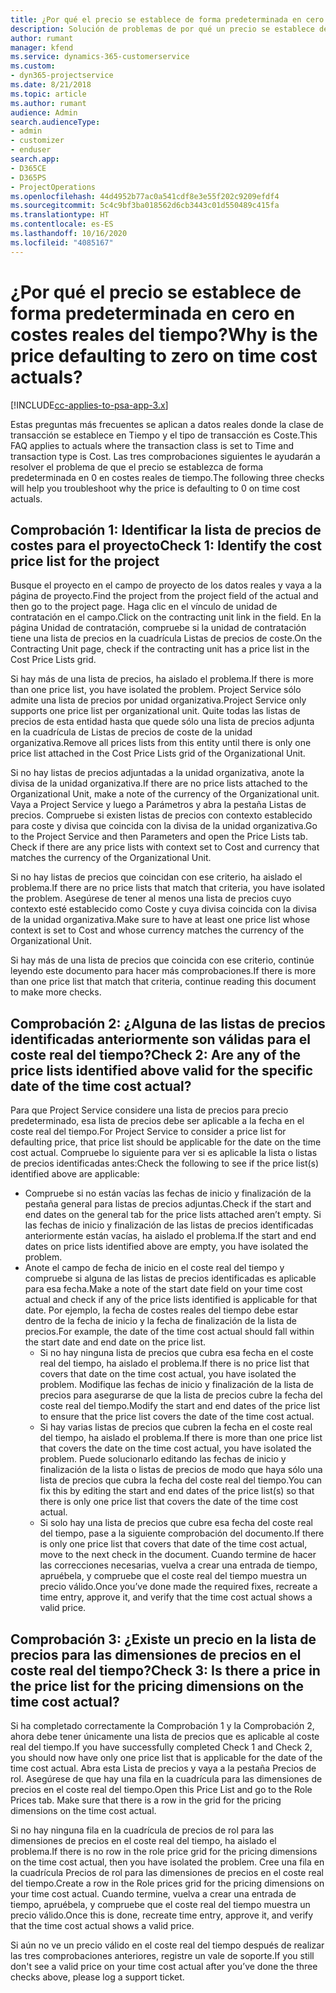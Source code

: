 ```yaml
---
title: ¿Por qué el precio se establece de forma predeterminada en cero en costes reales del tiempo?
description: Solución de problemas de por qué un precio se establece de forma predeterminada en cero en costes reales del tiempo.
author: rumant
manager: kfend
ms.service: dynamics-365-customerservice
ms.custom:
- dyn365-projectservice
ms.date: 8/21/2018
ms.topic: article
ms.author: rumant
audience: Admin
search.audienceType:
- admin
- customizer
- enduser
search.app:
- D365CE
- D365PS
- ProjectOperations
ms.openlocfilehash: 44d4952b77ac0a541cdf8e3e55f202c9209efdf4
ms.sourcegitcommit: 5c4c9bf3ba018562d6cb3443c01d550489c415fa
ms.translationtype: HT
ms.contentlocale: es-ES
ms.lasthandoff: 10/16/2020
ms.locfileid: "4085167"
---
```

# <a name="why-is-the-price-defaulting-to-zero-on-time-cost-actuals"></a><span data-ttu-id="63e63-103">¿Por qué el precio se establece de forma predeterminada en cero en costes reales del tiempo?</span><span class="sxs-lookup"><span data-stu-id="63e63-103">Why is the price defaulting to zero on time cost actuals?</span></span>

[!INCLUDE[cc-applies-to-psa-app-3.x](../includes/cc-applies-to-psa-app-3x.md)]

<span data-ttu-id="63e63-104">Estas preguntas más frecuentes se aplican a datos reales donde la clase de transacción se establece en Tiempo y el tipo de transacción es Coste.</span><span class="sxs-lookup"><span data-stu-id="63e63-104">This FAQ applies to actuals where the transaction class is set to Time and transaction type is Cost.</span></span> <span data-ttu-id="63e63-105">Las tres comprobaciones siguientes le ayudarán a resolver el problema de que el precio se establezca de forma predeterminada en 0 en costes reales de tiempo.</span><span class="sxs-lookup"><span data-stu-id="63e63-105">The following three checks will help you troubleshoot why the price is defaulting to 0 on time cost actuals.</span></span>
 
## <a name="check-1-identify-the-cost-price-list-for-the-project"></a><span data-ttu-id="63e63-106">Comprobación 1: Identificar la lista de precios de costes para el proyecto</span><span class="sxs-lookup"><span data-stu-id="63e63-106">Check 1: Identify the cost price list for the project</span></span>

<span data-ttu-id="63e63-107">Busque el proyecto en el campo de proyecto de los datos reales y vaya a la página de proyecto.</span><span class="sxs-lookup"><span data-stu-id="63e63-107">Find the project from the project field of the actual and then go to the project page.</span></span> <span data-ttu-id="63e63-108">Haga clic en el vínculo de unidad de contratación en el campo.</span><span class="sxs-lookup"><span data-stu-id="63e63-108">Click on the contracting unit link in the field.</span></span> <span data-ttu-id="63e63-109">En la página Unidad de contratación, compruebe si la unidad de contratación tiene una lista de precios en la cuadrícula Listas de precios de coste.</span><span class="sxs-lookup"><span data-stu-id="63e63-109">On the Contracting Unit page, check if the contracting unit has a price list in the Cost Price Lists grid.</span></span>

<span data-ttu-id="63e63-110">Si hay más de una lista de precios, ha aislado el problema.</span><span class="sxs-lookup"><span data-stu-id="63e63-110">If there is more than one price list, you have isolated the problem.</span></span> <span data-ttu-id="63e63-111">Project Service sólo admite una lista de precios por unidad organizativa.</span><span class="sxs-lookup"><span data-stu-id="63e63-111">Project Service only supports one price list per organizational unit.</span></span> <span data-ttu-id="63e63-112">Quite todas las listas de precios de esta entidad hasta que quede sólo una lista de precios adjunta en la cuadrícula de Listas de precios de coste de la unidad organizativa.</span><span class="sxs-lookup"><span data-stu-id="63e63-112">Remove all prices lists from this entity until there is only one price list attached in the Cost Price Lists grid of the Organizational Unit.</span></span>

<span data-ttu-id="63e63-113">Si no hay listas de precios adjuntadas a la unidad organizativa, anote la divisa de la unidad organizativa.</span><span class="sxs-lookup"><span data-stu-id="63e63-113">If there are no price lists attached to the Organizational Unit, make a note of the currency of the Organizational unit.</span></span> <span data-ttu-id="63e63-114">Vaya a Project Service y luego a Parámetros y abra la pestaña Listas de precios. Compruebe si existen listas de precios con contexto establecido para coste y divisa que coincida con la divisa de la unidad organizativa.</span><span class="sxs-lookup"><span data-stu-id="63e63-114">Go to the Project Service and then Parameters and open the Price Lists tab. Check if there are any price lists with context set to Cost and currency that matches the currency of the Organizational Unit.</span></span>
 
<span data-ttu-id="63e63-115">Si no hay listas de precios que coincidan con ese criterio, ha aislado el problema.</span><span class="sxs-lookup"><span data-stu-id="63e63-115">If there are no price lists that match that criteria, you have isolated the problem.</span></span> <span data-ttu-id="63e63-116">Asegúrese de tener al menos una lista de precios cuyo contexto esté establecido como Coste y cuya divisa coincida con la divisa de la unidad organizativa.</span><span class="sxs-lookup"><span data-stu-id="63e63-116">Make sure to have at least one price list whose context is set to Cost and whose currency matches the currency of the Organizational Unit.</span></span>

<span data-ttu-id="63e63-117">Si hay más de una lista de precios que coincida con ese criterio, continúe leyendo este documento para hacer más comprobaciones.</span><span class="sxs-lookup"><span data-stu-id="63e63-117">If there is more than one price list that match that criteria, continue reading this document to make more checks.</span></span>

## <a name="check-2-are-any-of-the-price-lists-identified-above-valid-for-the-specific-date-of-the-time-cost-actual"></a><span data-ttu-id="63e63-118">Comprobación 2: ¿Alguna de las listas de precios identificadas anteriormente son válidas para el coste real del tiempo?</span><span class="sxs-lookup"><span data-stu-id="63e63-118">Check 2: Are any of the price lists identified above valid for the specific date of the time cost actual?</span></span>

<span data-ttu-id="63e63-119">Para que Project Service considere una lista de precios para precio predeterminado, esa lista de precios debe ser aplicable a la fecha en el coste real del tiempo.</span><span class="sxs-lookup"><span data-stu-id="63e63-119">For Project Service to consider a price list for defaulting price, that price list should be applicable for the date on the time cost actual.</span></span> <span data-ttu-id="63e63-120">Compruebe lo siguiente para ver si es aplicable la lista o listas de precios identificadas antes:</span><span class="sxs-lookup"><span data-stu-id="63e63-120">Check the following to see if the price list(s) identified above are applicable:</span></span>

- <span data-ttu-id="63e63-121">Compruebe si no están vacías las fechas de inicio y finalización de la pestaña general para listas de precios adjuntas.</span><span class="sxs-lookup"><span data-stu-id="63e63-121">Check if the start and end dates on the general tab for the price lists attached aren’t empty.</span></span> <span data-ttu-id="63e63-122">Si las fechas de inicio y finalización de las listas de precios identificadas anteriormente están vacías, ha aislado el problema.</span><span class="sxs-lookup"><span data-stu-id="63e63-122">If the start and end dates on price lists identified above are empty, you have isolated the problem.</span></span> 
- <span data-ttu-id="63e63-123">Anote el campo de fecha de inicio en el coste real del tiempo y compruebe si alguna de las listas de precios identificadas es aplicable para esa fecha.</span><span class="sxs-lookup"><span data-stu-id="63e63-123">Make a note of the start date field on your time cost actual and check if any of the price lists identified is applicable for that date.</span></span> <span data-ttu-id="63e63-124">Por ejemplo, la fecha de costes reales del tiempo debe estar dentro de la fecha de inicio y la fecha de finalización de la lista de precios.</span><span class="sxs-lookup"><span data-stu-id="63e63-124">For example, the date of the time cost actual should fall within the start date and end date on the price list.</span></span> 
    - <span data-ttu-id="63e63-125">Si no hay ninguna lista de precios que cubra esa fecha en el coste real del tiempo, ha aislado el problema.</span><span class="sxs-lookup"><span data-stu-id="63e63-125">If there is no price list that covers that date on the time cost actual, you have isolated the problem.</span></span> <span data-ttu-id="63e63-126">Modifique las fechas de inicio y finalización de la lista de precios para asegurarse de que la lista de precios cubre la fecha del coste real del tiempo.</span><span class="sxs-lookup"><span data-stu-id="63e63-126">Modify the start and end dates of the price list to ensure that the price list covers the date of the time cost actual.</span></span> 
    - <span data-ttu-id="63e63-127">Si hay varias listas de precios que cubren la fecha en el coste real del tiempo, ha aislado el problema.</span><span class="sxs-lookup"><span data-stu-id="63e63-127">If there is more than one price list that covers the date on the time cost actual, you have isolated the problem.</span></span> <span data-ttu-id="63e63-128">Puede solucionarlo editando las fechas de inicio y finalización de la lista o listas de precios de modo que haya sólo una lista de precios que cubra la fecha del coste real del tiempo.</span><span class="sxs-lookup"><span data-stu-id="63e63-128">You can fix this by editing the start and end dates of the price list(s) so that there is only one price list that covers the date of the time cost actual.</span></span> 
    - <span data-ttu-id="63e63-129">Si solo hay una lista de precios que cubre esa fecha del coste real del tiempo, pase a la siguiente comprobación del documento.</span><span class="sxs-lookup"><span data-stu-id="63e63-129">If there is only one price list that covers that date of the time cost actual, move to the next check in the document.</span></span>
<span data-ttu-id="63e63-130">Cuando termine de hacer las correcciones necesarias, vuelva a crear una entrada de tiempo, apruébela, y compruebe que el coste real del tiempo muestra un precio válido.</span><span class="sxs-lookup"><span data-stu-id="63e63-130">Once you’ve done made the required fixes, recreate a time entry, approve it, and verify that the time cost actual shows a valid price.</span></span>

## <a name="check-3-is-there-a-price-in-the-price-list-for-the-pricing-dimensions-on-the-time-cost-actual"></a><span data-ttu-id="63e63-131">Comprobación 3: ¿Existe un precio en la lista de precios para las dimensiones de precios en el coste real del tiempo?</span><span class="sxs-lookup"><span data-stu-id="63e63-131">Check 3: Is there a price in the price list for the pricing dimensions on the time cost actual?</span></span>

<span data-ttu-id="63e63-132">Si ha completado correctamente la Comprobación 1 y la Comprobación 2, ahora debe tener únicamente una lista de precios que es aplicable al coste real del tiempo.</span><span class="sxs-lookup"><span data-stu-id="63e63-132">If you have successfully completed Check 1 and Check 2, you should now have only one price list that is applicable for the date of the time cost actual.</span></span> <span data-ttu-id="63e63-133">Abra esta Lista de precios y vaya a la pestaña Precios de rol. Asegúrese de que hay una fila en la cuadrícula para las dimensiones de precios en el coste real del tiempo.</span><span class="sxs-lookup"><span data-stu-id="63e63-133">Open this Price List and go to the Role Prices tab. Make sure that there is a row in the grid for the pricing dimensions on the time cost actual.</span></span>

<span data-ttu-id="63e63-134">Si no hay ninguna fila en la cuadrícula de precios de rol para las dimensiones de precios en el coste real del tiempo, ha aislado el problema.</span><span class="sxs-lookup"><span data-stu-id="63e63-134">If there is no row in the role price grid for the pricing dimensions on the time cost actual, then you have isolated the problem.</span></span> <span data-ttu-id="63e63-135">Cree una fila en la cuadrícula Precios de rol para las dimensiones de precios en el coste real del tiempo.</span><span class="sxs-lookup"><span data-stu-id="63e63-135">Create a row in the Role prices grid for the pricing dimensions on your time cost actual.</span></span> <span data-ttu-id="63e63-136">Cuando termine, vuelva a crear una entrada de tiempo, apruébela, y compruebe que el coste real del tiempo muestra un precio válido.</span><span class="sxs-lookup"><span data-stu-id="63e63-136">Once this is done, recreate time entry, approve it, and verify that the time cost actual shows a valid price.</span></span>
 
<span data-ttu-id="63e63-137">Si aún no ve un precio válido en el coste real del tiempo después de realizar las tres comprobaciones anteriores, registre un vale de soporte.</span><span class="sxs-lookup"><span data-stu-id="63e63-137">If you still don't see a valid price on your time cost actual after you’ve done the three checks above, please log a support ticket.</span></span>



